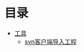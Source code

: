 # 目录


* [工具](https://github.com/AndBird/MyNote/blob/master/工具使用/tool_content.md)
  * [svn客户端导入工程](https://github.com/AndBird/MyNote/blob/master/工具使用/svn客户端导入工程.md)
  


  
